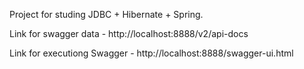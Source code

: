 Project for studing JDBC + Hibernate + Spring.

Link for swagger data - http://localhost:8888/v2/api-docs

Link for executiong Swagger - http://localhost:8888/swagger-ui.html